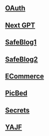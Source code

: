 ## [OAuth](/oauth.md)
## [Next GPT](/nextgpt.md)
## [SafeBlog1](/safeblog1.md)
## [SafeBlog2](/safeblog2.md)
## [ECommerce](/ecommerce.md)
## [PicBed](/picbed.md)
## [Secrets](/secrets.md)
## [YAJF](/yajf.md)
